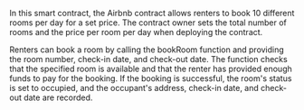 In this smart contract, the Airbnb contract allows renters to book 10 different rooms per day for a set price. The contract owner sets the total number of rooms and the price per room per day when deploying the contract.

Renters can book a room by calling the bookRoom function and providing the room number, check-in date, and check-out date. The function checks that the specified room is available and that the renter has provided enough funds to pay for the booking. If the booking is successful, the room's status is set to occupied, and the occupant's address, check-in date, and check-out date are recorded.
